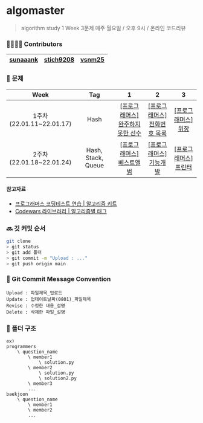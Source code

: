 # algomaster

> algorithm study
> 1 Week 3문제
> 매주 월요일 / 오후 9시 / 온라인 코드리뷰

### 👨‍👩‍👧‍👦 Contributors

| [sunaaank](https://github.com/sunaaank) | [stich9208](https://github.com/stich9208) | [vsnm25](https://github.com/vsnm25) |
| --------------------------------------- | ----------------------------------------- | ----------------------------------- |

### 📒 문제

|             Week             |        Tag         |                                                1                                                 |                                              2                                              |                                          3                                           |
| :--------------------------: | :----------------: | :----------------------------------------------------------------------------------------------: | :-----------------------------------------------------------------------------------------: | :----------------------------------------------------------------------------------: |
| 1주차<br>(22.01.11~22.01.17) |        Hash        | [[프로그래머스]<br>완주하지 못한 선수](https://programmers.co.kr/learn/courses/30/lessons/42576) | [[프로그래머스]<br>전화번호 목록](https://programmers.co.kr/learn/courses/30/lessons/42577) |  [[프로그래머스]<br>위장](https://programmers.co.kr/learn/courses/30/lessons/42578)  |
| 2주차<br>(22.01.18~22.01.24) | Hash, Stack, Queue |     [[프로그래머스]<br>베스트앨범](https://programmers.co.kr/learn/courses/30/lessons/42579)     |   [[프로그래머스]<br>기능개발](https://programmers.co.kr/learn/courses/30/lessons/42586)    | [[프로그래머스]<br>프린터](https://programmers.co.kr/learn/courses/30/lessons/42587) |

#### 참고자료

- [프로그래머스 코딩테스트 연습 | 알고리즘 키트](https://programmers.co.kr/learn/challenges?tab=algorithm_practice_kit)
- [Codewars 라이브러리 | 알고리즘별 태그](https://www.codewars.com/kata/latest?tags=Hashes)

### 🔜 깃 커밋 순서

```bash
git clone
> git status
> git add 폴더
> git commit -m "Upload : ..."
> git push origin main
```

### 📝 Git Commit Message Convention

```
Upload : 파일제목_업로드
Update : 업데이트날짜(0801)_파일제목
Revise : 수정한 내용_설명
Delete : 삭제한 파일_설명
```

### 📁 폴더 구조

```
ex)
programmers
	\ question_name
		\ member1
			\ solution.py
		\ member2
			\ solution.py
			\ solution2.py
		\ member3
		...
baekjoon
	\ question_name
		\ member1
		\ member2
		...
```
